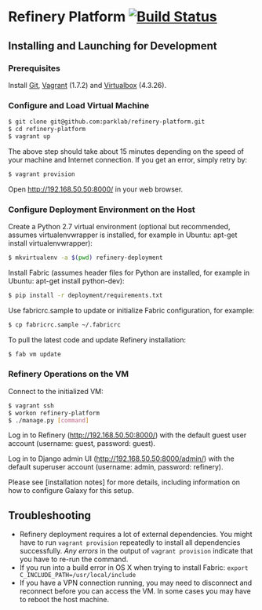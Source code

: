 # Refinery Platform [![Build Status](https://travis-ci.org/parklab/refinery-platform.svg?branch=develop)](https://travis-ci.org/parklab/refinery-platform)

## Installing and Launching for Development

### Prerequisites

Install [Git][gi], [Vagrant][va] (1.7.2) and [Virtualbox][vb] (4.3.26).

### Configure and Load Virtual Machine

```bash
$ git clone git@github.com:parklab/refinery-platform.git
$ cd refinery-platform
$ vagrant up
```

The above step should take about 15 minutes depending on the speed of
your machine and Internet connection. If you get an error, simply retry
by:

```bash
$ vagrant provision
```

Open <http://192.168.50.50:8000/> in your web browser.

### Configure Deployment Environment on the Host

Create a Python 2.7 virtual environment (optional but recommended,
assumes virtualenvwrapper is installed, for example in Ubuntu: apt-get
install virtualenvwrapper):

```bash
$ mkvirtualenv -a $(pwd) refinery-deployment
```

Install Fabric (assumes header files for Python are installed, for
example in Ubuntu: apt-get install python-dev):

```bash
$ pip install -r deployment/requirements.txt
```

Use fabricrc.sample to update or initialize Fabric configuration, for
example:

```bash
$ cp fabricrc.sample ~/.fabricrc
```

To pull the latest code and update Refinery installation:

```bash
$ fab vm update
```

### Refinery Operations on the VM

Connect to the initialized VM:

```bash
$ vagrant ssh
$ workon refinery-platform
$ ./manage.py [command]
```

Log in to Refinery (<http://192.168.50.50:8000/>) with the default guest
user account (username: guest, password: guest).

Log in to Django admin UI (<http://192.168.50.50:8000/admin/>) with the
default superuser account (username: admin, password: refinery).

Please see [installation notes] for more details, including information
on how to configure Galaxy for this setup.

## Troubleshooting

- Refinery deployment requires a lot of external dependencies. You
  might have to run `vagrant provision` repeatedly to install all
  dependencies successfully. *Any errors* in the output of
  `vagrant provision` indicate that you have to re-run the command.
- If you run into a build error in OS X when trying to install Fabric:
  `export C_INCLUDE_PATH=/usr/local/include`
- If you have a VPN connection running, you may need to disconnect and
  reconnect before you can access the VM. In some cases you may have
  to reboot the host machine.

[gi]: http://git-scm.com/
[va]: http://www.vagrantup.com/
[vb]: https://www.virtualbox.org/
[in]: https://refinery-platform.readthedocs.org/en/latest/administrator/setup.html
